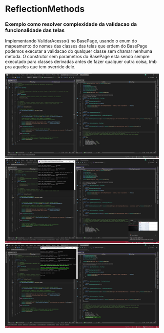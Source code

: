 # ReflectionMethods

### Exemplo como resolver complexidade da validacao da funcionalidade das telas

Implementando ValidarAcesso() no BasePage, usando o enum do mapeamento do nomes das classes das telas que erdem do BasePage podemos executar a validacao do qualquer classe sem chamar nenhuma metoda. O construtor sem parametros do BasePage esta sendo sempre executado para classes derivadas antes de fazer qualquer outra coisa, tmb pra aqueles que tem override dele.

![Image](img/screen1.jpg)
![Image](img/screen2.jpg)
![Image](img/screen3.jpg)